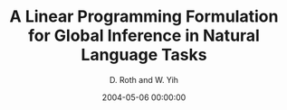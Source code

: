 ---
title: "A Linear Programming Formulation for Global Inference in Natural Language Tasks"
collection: publications
permalink: /publication/2004-05-06-0007
date: 2004-05-06 00:00:00
author: 'D. Roth and W. Yih'
venue: 'CoNLL-2004'
---